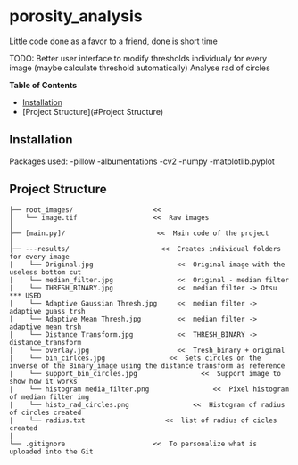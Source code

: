 # porosity_analysis
Little code done as a favor to a friend, done is short time

TODO:
Better user interface to modify thresholds individualy for every image (maybe calculate threshold automatically)
Analyse rad of circles

**Table of Contents**
 * [Installation](#installation)
 * [Project Structure](#Project Structure)

## Installation
Packages used:
-pillow
-albumentations
-cv2
-numpy
-matplotlib.pyplot



## Project Structure
```
├── root_images/                    <<  
│   └── image.tif                   <<  Raw images
│
├── [main.py]/                       <<  Main code of the project
│
├── ---results/                       <<  Creates individual folders for every image
|    └── Original.jpg                     <<  Original image with the useless bottom cut
|    └── median_filter.jpg                <<  Original - median filter
|    └── THRESH_BINARY.jpg                <<  median filter -> Otsu  *** USED
|    └── Adaptive Gaussian Thresh.jpg     <<  median filter -> adaptive guass trsh
|    └── Adaptive Mean Thresh.jpg         <<  median filter -> adaptive mean trsh
|    └── Distance Transform.jpg           <<  THRESH_BINARY -> distance_transform
|    └── overlay.jpg                      <<  Tresh_binary + original
|    └── bin_cirlces.jpg                <<  Sets circles on the inverse of the Binary_image using the distance transform as reference
|    └── support_bin_circles.jpg                <<  Support image to show how it works
|    └── histogram media_filter.png                <<  Pixel histogram of median filter img
|    └── histo_rad_circles.png                <<  Histogram of radius of circles created
|    └── radius.txt                    <<  list of radius of cicles created
|
└── .gitignore                      <<  To personalize what is uploaded into the Git
